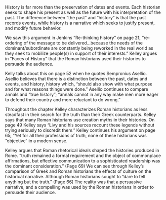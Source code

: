 History is far more than the preservation of dates and events. Each historian seeks to shape his present as well as the future with his interpretation of the past. The difference between “the past” and “history” is that the past records events, while history is a narrative which seeks to justify present, and modify future behavior. 

We saw this argument in Jenkins “Re-thinking history” on page 21, “re-ordering of the message to be delivered…because the needs of the dominant/subordinate are constantly being reworked in the real world as they seek to mobilize people(s) in support of their interests.”  Kelley argues in “Faces of History” that the Roman historians used their histories to persuade the audience. 

Kelly talks about this on page 52 when he quotes Sempronius Asellio. Asellio believes that there is a distinction between the past, dates and events, and history, history which, “should also show with what purpose and for what reasons things were done.” Asellio continues to compare annals and “true history”; “annals cannot in any way make men more eager to defend their country and more reluctant to do wrong.”

Throughout the chapter Kelley characterizes Roman historians as less steadfast in their search for the truth than their Greek counterparts. Kelley says that many Roman historians use creation myths in their histories. On page 49 Kelley says “Livy and his sources recount these legends without trying seriously to discredit them.” Kelley continues his argument on page 65, “Yet for all their professions of truth, none of these historians was “objective” in a modern sense. 

Kelley argues that Roman rhetorical ideals shaped the histories produced in Rome. “truth remained a formal requirement and the object of commonplace affirmations, but effective communication to a sophisticated readership was the dominant consideration.” (Page 69) We can see through Kelley’s comparison of Greek and Roman historians the effects of culture on the historical narrative. Although Roman historians sought to “dare to tell anything but the truth.” (Page 66) The reality was that a persuasive narrative, and a compelling was used by the Roman historians in order to persuade their audience. 

